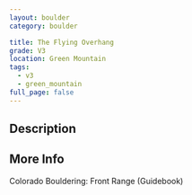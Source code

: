 ```yaml
---
layout: boulder
category: boulder

title: The Flying Overhang
grade: V3
location: Green Mountain
tags:
  - v3
  - green_mountain
full_page: false
---
```


## Description


## More Info
Colorado Bouldering: Front Range (Guidebook)
